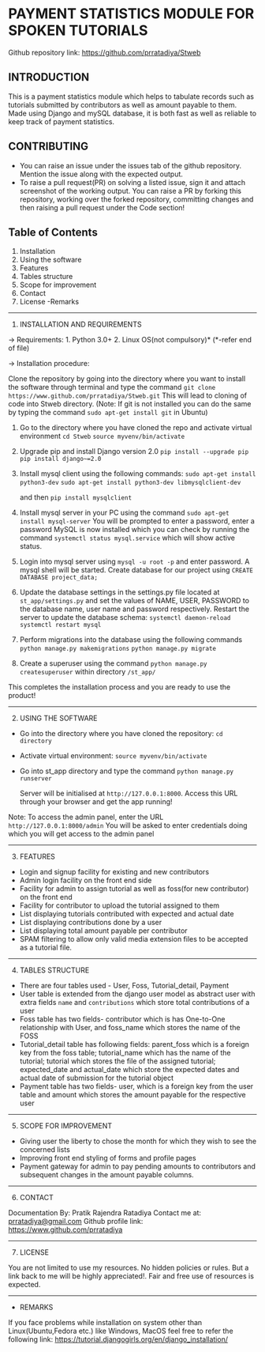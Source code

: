 # PAYMENT STATISTICS MODULE FOR SPOKEN TUTORIALS
Github repository link: https://github.com/prratadiya/Stweb

## INTRODUCTION
This is a payment statistics module which helps to tabulate records such as tutorials submitted by contributors as well as amount payable to them. Made using Django and mySQL database, it is both fast as well as reliable to keep track of payment statistics. 
	
## CONTRIBUTING

- You can raise an issue under the issues tab of the github repository. Mention the issue along with the expected output. 
- To raise a pull request(PR) on solving a listed issue, sign it and attach screenshot of the working output. You can raise a PR by forking this repository, working over the forked repository, committing changes and then raising a pull request under the Code section!

## Table of Contents

1. Installation
2. Using the software
3. Features
4. Tables structure 
5. Scope for improvement 
6. Contact
7. License
  -Remarks 
  
***************************************************************

1. INSTALLATION AND REQUIREMENTS

-> Requirements:
    1. Python 3.0+
    2. Linux OS(not compulsory)* (*-refer end of file)

-> Installation procedure:

Clone the repository by going into the directory where you want to install the software through terminal and type the command
	`git clone https://www.github.com/prratadiya/Stweb.git` 
This will lead to cloning of code into Stweb directory. 
(Note: If git is not installed you can do the same by typing the command `sudo apt-get install git` in Ubuntu)

1. Go to the directory where you have cloned the repo and activate virtual environment 
    `cd Stweb`
    `source myvenv/bin/activate`

2. Upgrade pip and install Django version 2.0
    `pip install --upgrade pip`
    `pip install django~=2.0`

3. Install mysql client using the following commands:
    `sudo apt-get install python3-dev`
    `sudo apt-get install python3-dev libmysqlclient-dev`

    and then
       `pip install mysqlclient`
       
4. Install mysql server in your PC using the command 
    `sudo apt-get install mysql-server`
        You will be prompted to enter a password, enter a password 
    MySQL is now installed which you can check by running the command `systemctl status mysql.service` which will show active status.
    
5. Login into mysql server using `mysql -u root -p` and enter password. A mysql shell will be started. Create database for our project using 
    `CREATE DATABASE project_data;`
    
6. Update the database settings in the settings.py file located at `st_app/settings.py` and set the values of NAME, USER, PASSWORD  to the database name, user name and password respectively.
    Restart the server to update the database schema:
        `systemctl daemon-reload`
        `systemctl restart mysql`

7. Perform migrations into the database using the following commands             
    `python manage.py makemigrations`
    `python manage.py migrate`

8. Create a superuser using the command `python manage.py createsuperuser` within directory `/st_app/`

This completes the installation process and you are ready to use the product!

***************************************************************

2. USING THE SOFTWARE

- Go into the directory where you have cloned the repository: `cd directory`
- Activate virtual environment: `source myvenv/bin/activate`
- Go into st_app directory and type the command `python manage.py runserver`
	
	Server will be initialised at `http://127.0.0.1:8000`. Access this URL through your browser and get the app running!
	
 Note: To access the admin panel, enter the URL `http://127.0.0.1:8000/admin` You will be asked to enter credentials doing which you will get access to the admin panel
 
****************************************************************

3. FEATURES

- Login and signup facility for existing and new contributors 
- Admin login facility on the front end side 
- Facility for admin to assign tutorial as well as foss(for new contributor) on the front end
- Facility for contributor to upload the tutorial assigned to them 
- List displaying tutorials contributed with expected and actual date 
- List displaying contributions done by a user
- List displaying total amount payable per contributor 
- SPAM filtering to allow only valid media extension files to be accepted as a tutorial file.

****************************************************************

4. TABLES STRUCTURE

- There are four tables used - User, Foss, Tutorial_detail, Payment 
- User table is extended from the django user model as abstract user with extra fields `name` and `contributions` which store total contributions of a user 
- Foss table has two fields- contributor which is has One-to-One relationship with User, and foss_name which stores the name of the FOSS
- Tutorial_detail table has following fields: parent_foss which is a foreign key from the foss table; tutorial_name which has the name of the tutorial; tutorial which stores the file of the assigned tutorial; expected_date and actual_date which store the expected dates and actual date of submission for the tutorial object 
- Payment table has two fields- user, which is a foreign key from the user table and amount which stores the amount payable for the respective user

****************************************************************

5. SCOPE FOR IMPROVEMENT

- Giving user the liberty to chose the month for which they wish to see the concerned lists
- Improving front end styling of forms and profile pages
- Payment gateway for admin to pay pending amounts to contributors and subsequent changes in the amount payable columns.

****************************************************************

6. CONTACT

Documentation By: Pratik Rajendra Ratadiya
Contact me at: prratadiya@gmail.com
Github profile link: https://www.github.com/prratadiya

****************************************************************

7. LICENSE

You are not limited to use my resources. No hidden policies or rules. But a link back to me will be highly appreciated!. 
Fair and free use of resources is expected.

****************************************************************

* REMARKS

If you face problems while installation on system other than Linux(Ubuntu,Fedora etc.) like Windows, MacOS
feel free to refer the following link:
	https://tutorial.djangogirls.org/en/django_installation/
